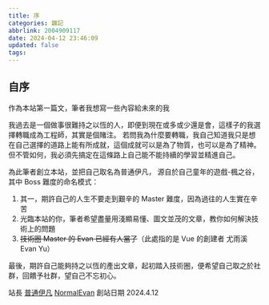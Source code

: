 ```yaml
---
title: 序
categories: 雜記
abbrlink: 2004909117
date: 2024-04-12 23:46:09
updated: false
tags:
---
```


## 自序

作為本站第一篇文，筆者我想寫一些內容給未來的我

<!-- more -->

我過去是一個做事很難持之以恆的人，即便到現在或多或少還是會，這樣子的我選擇轉職成為工程師，其實是個賭注。
若問我為什麼要轉職，我自己知道我只是想在自己選擇的道路上能有所成就，這個成就可以是為了物質，也可以是為了精神。
但不管如何，我必須先搞定在這條路上自己能不能持續的學習並精進自己。

為此筆者創立本站，並把自己取名為普通伊凡，
源自於自己童年的遊戲-楓之谷，其中 Boss 難度的命名模式：

1. 其一，期許自己的人生不要走到艱辛的 Master 難度，因為過往的人生實在辛苦
2. 光臨本站的你，筆者希望盡量用淺顯易懂、圖文並茂的文章，教你如何解決技術上的問題
3. ~~技術圈 Master 的 Evan 已經有人當了~~（此處指的是 Vue 的創建者 尤雨溪 Evan Yu）

最後，期許自己能夠持之以恆的產出文章，起初踏入技術圈，便希望自己取之於社群，回饋予社群，望自己不忘初心。

站長 <u>普通伊凡</u> <u>NormalEvan</u>
創站日期 2024.4.12
